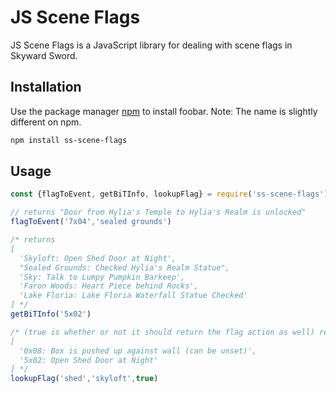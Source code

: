 # JS Scene Flags

JS Scene Flags is a JavaScript library for dealing with scene flags in Skyward Sword.

## Installation

Use the package manager [npm](https://docs.npmjs.com/about-npm) to install foobar.
Note: The name is slightly different on npm.

```bash
npm install ss-scene-flags
```

## Usage

```javascript
const {flagToEvent, getBiTInfo, lookupFlag} = require('ss-scene-flags');

// returns "Door from Hylia's Temple to Hylia's Realm is unlocked"
flagToEvent('7x04','sealed grounds')

/* returns
[
  'Skyloft: Open Shed Door at Night',
  "Sealed Grounds: Checked Hylia's Realm Statue",
  'Sky: Talk to Lumpy Pumpkin Barkeep',
  'Faron Woods: Heart Piece behind Rocks',
  'Lake Floria: Lake Floria Waterfall Statue Checked'
] */
getBiTInfo('5x02')

/* (true is whether or not it should return the flag action as well) returns 
[
  '0x08: Box is pushed up against wall (can be unset)',
  '5x02: Open Shed Door at Night'
] */
lookupFlag('shed','skyloft',true)

```

